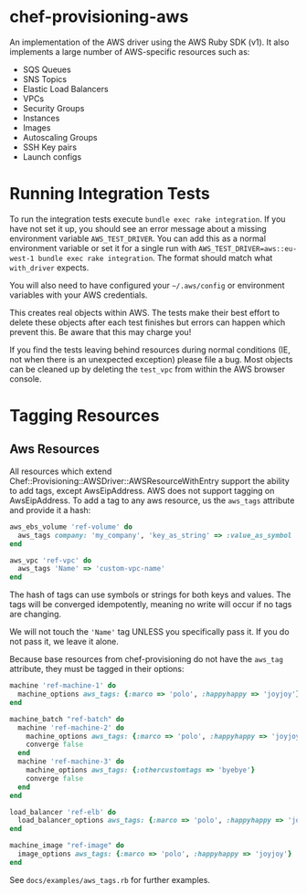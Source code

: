 # chef-provisioning-aws

An implementation of the AWS driver using the AWS Ruby SDK (v1).  It also implements a large number of AWS-specific resources such as:

* SQS Queues
* SNS Topics
* Elastic Load Balancers
* VPCs
* Security Groups
* Instances
* Images
* Autoscaling Groups
* SSH Key pairs
* Launch configs

# Running Integration Tests

To run the integration tests execute `bundle exec rake integration`.  If you have not set it up,
you should see an error message about a missing environment variable `AWS_TEST_DRIVER`.  You can add
this as a normal environment variable or set it for a single run with `AWS_TEST_DRIVER=aws::eu-west-1
bundle exec rake integration`.  The format should match what `with_driver` expects.

You will also need to have configured your `~/.aws/config` or environment variables with your
AWS credentials.

This creates real objects within AWS.  The tests make their best effort to delete these objects
after each test finishes but errors can happen which prevent this.  Be aware that this may charge
you!

If you find the tests leaving behind resources during normal conditions (IE, not when there is an
unexpected exception) please file a bug.  Most objects can be cleaned up by deleting the `test_vpc`
from within the AWS browser console.

# Tagging Resources

## Aws Resources

All resources which extend Chef::Provisioning::AWSDriver::AWSResourceWithEntry support the ability
to add tags, except AwsEipAddress.  AWS does not support tagging on AwsEipAddress.  To add a tag
to any aws resource, us the `aws_tags` attribute and provide it a hash:

```ruby
aws_ebs_volume 'ref-volume' do
  aws_tags company: 'my_company', 'key_as_string' => :value_as_symbol
end

aws_vpc 'ref-vpc' do
  aws_tags 'Name' => 'custom-vpc-name'
end
```

The hash of tags can use symbols or strings for both keys and values.  The tags will be converged
idempotently, meaning no write will occur if no tags are changing.

We will not touch the `'Name'` tag UNLESS you specifically pass it.  If you do not pass it, we
leave it alone.

Because base resources from chef-provisioning do not have the `aws_tag` attribute, they must be
tagged in their options:

```ruby
machine 'ref-machine-1' do
  machine_options aws_tags: {:marco => 'polo', :happyhappy => 'joyjoy'}
end

machine_batch "ref-batch" do
  machine 'ref-machine-2' do
    machine_options aws_tags: {:marco => 'polo', :happyhappy => 'joyjoy'}
    converge false
  end
  machine 'ref-machine-3' do
    machine_options aws_tags: {:othercustomtags => 'byebye'}
    converge false
  end
end

load_balancer 'ref-elb' do
  load_balancer_options aws_tags: {:marco => 'polo', :happyhappy => 'joyjoy'}
end

machine_image "ref-image" do
  image_options aws_tags: {:marco => 'polo', :happyhappy => 'joyjoy'}
end
```

See `docs/examples/aws_tags.rb` for further examples.
